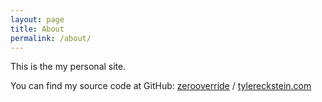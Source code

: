 ```yaml
---
layout: page
title: About
permalink: /about/
---
```


This is the my personal site. 

You can find my source code at GitHub:
[zerooverride](https://github.com/zerooverride)
/
[tylereckstein.com](zerooverride.github.io)